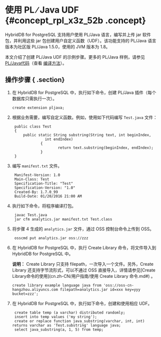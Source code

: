 # 使用 PL ∕ Java UDF {#concept_rpl_x3z_52b .concept}

HybridDB for PostgreSQL 支持用户使用 PL/Java 语言，编写并上传 jar 软件包，并利用这些 jar 包创建用户自定义函数（UDF）。该功能支持的 PL/Java 语言版本为社区版 PL/Java 1.5.0，使用的 JVM 版本为 1.8。

本文介绍了创建 PL/Java UDF 的示例步骤。更多的 PL/Java 样例，请参见 [PL/Java代码](https://github.com/tada/pljava/tree/master/pljava-examples/src/main/java/org/postgresql/pljava/example)（查看 [编译方法](https://tada.github.io/pljava/build/build.html)）。

## 操作步骤 { .section}

1.  在 HybridDB for PostgreSQL 中，执行如下命令，创建 PL/Java 插件（每个数据库只需执行一次）。

    ```
    create extension pljava;
    ```

2.  根据业务需要，编写自定义函数。例如，使用如下代码编写 `Test.java` 文件：

    ```
     public class Test
     {
         public static String substring(String text, int beginIndex,
                   int endIndex)
                 {
                         return text.substring(beginIndex, endIndex);
                 }
     }
    ```

3.  编写 `manifest.txt` 文件。

    ```
     Manifest-Version: 1.0
     Main-Class: Test
     Specification-Title: "Test"
     Specification-Version: "1.0"
     Created-By: 1.7.0_99
     Build-Date: 01/20/2016 21:00 AM
    ```

4.  执行如下命令，将程序编译打包。

    ```
     javac Test.java
     jar cfm analytics.jar manifest.txt Test.class
    ```

5.  将步骤 4 生成的 `analytics.jar` 文件，通过 OSS 控制台命令上传到 OSS。

    ```
     osscmd put analytics.jar oss://zzz
    ```

6.  在 HybridDB for PostgreSQL 中，执行 Create Library 命令，将文件导入到 HybridDB for PostgreSQL 中。

    **说明：** Create Library 只支持 filepath，一次导入一个文件。另外，Create Library 还支持字节流形式，可以不通过 OSS 直接导入，详情请参见[Create Library命令的使用](cn.zh-CN/用户指南/使用 Create Library 命令.md#) 。

    ```
    create library example language java from 'oss://oss-cn-hangzhou.aliyuncs.com filepath=analytics.jar id=xxx key=yyy bucket=zzz';
    ```

7.  在 HybridDB for PostgreSQL 中，执行如下命令，创建和使用相应 UDF。

    ```
     create table temp (a varchar) distributed randomly;
     insert into temp values ('my string');
     create or replace function java_substring(varchar, int, int) returns varchar as 'Test.substring' language java;
     select java_substring(a, 1, 5) from temp;
    ```


